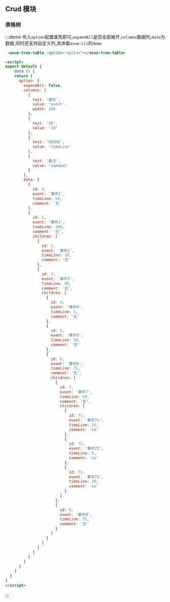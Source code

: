 <script>
export default {
    data () {
    return {
      option: {
        expandAll: false,
        columns: [
          {
            text: '事件',
            value: 'event',
            width: 200
          },
          {
            text: 'ID',
            value: 'id',
            type:'dic',
            dicData:[{
              label:'零',
              value:0
            },{
              label:'一',
              value:1
            },{
              label:'二',
              value:2,
            }]
          },
          {
            text: '时间线',
            value: 'timeLine'
          },
          {
            text: '备注',
            value: 'comment'
          }
        ],
        data: [
          {
            id: 0,
            event: '事件1',
            timeLine: 50,
            comment: '无'
          },
          {
            id: 1,
            event: '事件1',
            timeLine: 100,
            comment: '无',
            children: [
              {
                id: 2,
                event: '事件2',
                timeLine: 10,
                comment: '无'
              },
              {
                id: 3,
                event: '事件3',
                timeLine: 90,
                comment: '无',
                children: [
                  {
                    id: 4,
                    event: '事件4',
                    timeLine: 5,
                    comment: '无'
                  },
                  {
                    id: 5,
                    event: '事件5',
                    timeLine: 10,
                    comment: '无'
                  },
                  {
                    id: 6,
                    event: '事件6',
                    timeLine: 75,
                    comment: '无',
                    children: [
                      {
                        id: 7,
                        event: '事件7',
                        timeLine: 50,
                        comment: '无',
                        children: [
                          {
                            id: 71,
                            event: '事件71',
                            timeLine: 25,
                            comment: 'xx'
                          },
                          {
                            id: 72,
                            event: '事件72',
                            timeLine: 5,
                            comment: 'xx'
                          },
                          {
                            id: 73,
                            event: '事件73',
                            timeLine: 20,
                            comment: 'xx'
                          }
                        ]
                      },
                      {
                        id: 8,
                        event: '事件8',
                        timeLine: 25,
                        comment: '无'
                      }
                    ]
                  }
                ]
              }
            ]
          }
        ]
      }
    }
  }
}
</script>
<style>

</style>

## Crud 模块



### 表格树

:::demo 传入`option`配置属性即可,`expandAll`是否全部展开,`columns`数据列,`data`为数据,同时还支持自定义列,具体看`avue-cli`的`demo`
```html
 <avue-tree-table :option="option"></avue-tree-table>

<script>
export default {
    data () {
    return {
      option: {
        expandAll: false,
        columns: [
          {
            text: '事件',
            value: 'event',
            width: 200
          },
          {
            text: 'ID',
            value: 'id'
          },
          {
            text: '时间线',
            value: 'timeLine'
          },
          {
            text: '备注',
            value: 'comment'
          }
        ],
        data: [
          {
            id: 0,
            event: '事件1',
            timeLine: 50,
            comment: '无'
          },
          {
            id: 1,
            event: '事件1',
            timeLine: 100,
            comment: '无',
            children: [
              {
                id: 2,
                event: '事件2',
                timeLine: 10,
                comment: '无'
              },
              {
                id: 3,
                event: '事件3',
                timeLine: 90,
                comment: '无',
                children: [
                  {
                    id: 4,
                    event: '事件4',
                    timeLine: 5,
                    comment: '无'
                  },
                  {
                    id: 5,
                    event: '事件5',
                    timeLine: 10,
                    comment: '无'
                  },
                  {
                    id: 6,
                    event: '事件6',
                    timeLine: 75,
                    comment: '无',
                    children: [
                      {
                        id: 7,
                        event: '事件7',
                        timeLine: 50,
                        comment: '无',
                        children: [
                          {
                            id: 71,
                            event: '事件71',
                            timeLine: 25,
                            comment: 'xx'
                          },
                          {
                            id: 72,
                            event: '事件72',
                            timeLine: 5,
                            comment: 'xx'
                          },
                          {
                            id: 73,
                            event: '事件73',
                            timeLine: 20,
                            comment: 'xx'
                          }
                        ]
                      },
                      {
                        id: 8,
                        event: '事件8',
                        timeLine: 25,
                        comment: '无'
                      }
                    ]
                  }
                ]
              }
            ]
          }
        ]
      }
    }
  }
}
</script>
```
:::